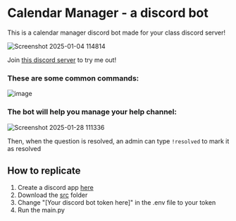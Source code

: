 # Calendar Manager - a discord bot

This is a calendar manager discord bot made for your class discord server!

![Screenshot 2025-01-04 114814](https://github.com/user-attachments/assets/0111bece-daad-4bb5-83fb-00cde16dd67a)

Join [this discord server](https://discord.gg/grmSf58G) to try me out!

### These are some common commands:

![image](https://github.com/user-attachments/assets/2a9d5c45-8bc8-45bb-aaec-1ffda37ab437)

### The bot will help you manage your help channel:

![Screenshot 2025-01-28 111336](https://github.com/user-attachments/assets/a37efd8b-2f5c-498b-875a-f59d2db49352)

Then, when the question is resolved, an admin can type `!resolved` to mark it as resolved

## How to replicate

1. Create a discord app [here](https://discord.com/developers/applications?new_application=true)
2. Download the [src](https://github.com/anton2026gamca/CalendarManagerDiscordBot/tree/main/src) folder
3. Change "[Your discord bot token here]" in the .env file to your token
4. Run the main.py

